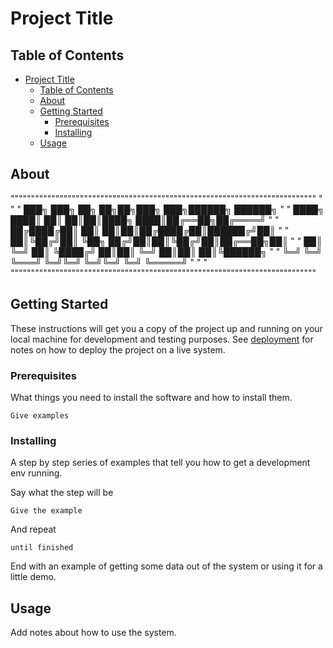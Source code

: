 # Project Title

## Table of Contents

- [Project Title](#project-title)
  - [Table of Contents](#table-of-contents)
  - [About ](#about-)
  - [Getting Started ](#getting-started-)
    - [Prerequisites](#prerequisites)
    - [Installing](#installing)
  - [Usage ](#usage-)

## About <a name = "about"></a>

"""""""""""""""""""""""""""""""""""""""""""""""""""""""""""""""""""""""""""
"                                                                         "
"              ███╗   ███╗ ██╗   ██╗██╗███╗   ███╗██████╗  ██████╗        "
"              ████╗ ████║ ██║   ██║██║████╗ ████║██╔══██╗██╔════╝        "
"              ██╔████╔██║ ██║   ██║██║██╔████╔██║██████╔╝██║             "
"              ██║╚██╔╝██║ ╚██╗ ██╔╝██║██║╚██╔╝██║██╔══██╗██║             "
"              ██║ ╚═╝ ██║  ╚████╔╝ ██║██║ ╚═╝ ██║██║  ██║╚██████╗        "
"              ╚═╝     ╚═╝   ╚═══╝  ╚═╝╚═╝     ╚═╝╚═╝  ╚═╝ ╚═════╝        "
"                                                                         "
"""""""""""""""""""""""""""""""""""""""""""""""""""""""""""""""""""""""""""

## Getting Started <a name = "getting_started"></a>

These instructions will get you a copy of the project up and running on your local machine for development and testing purposes. See [deployment](#deployment) for notes on how to deploy the project on a live system.

### Prerequisites

What things you need to install the software and how to install them.

```
Give examples
```

### Installing

A step by step series of examples that tell you how to get a development env running.

Say what the step will be

```
Give the example
```

And repeat

```
until finished
```

End with an example of getting some data out of the system or using it for a little demo.

## Usage <a name = "usage"></a>

Add notes about how to use the system.
